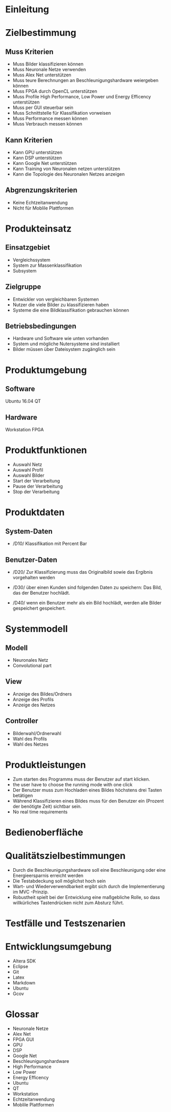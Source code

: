 # Einleitung #

# Zielbestimmung #

## Muss Kriterien ##

* Muss Bilder klassifizieren können
* Muss Neuronale Netze verwenden
* Muss Alex Net unterstützen
* Muss teure Berechnungen an Beschleunigungshardware weiergeben können
* Muss FPGA durch OpenCL unterstützen
* Muss Profile High Performance, Low Power und Energy Efficency unterstützen
* Muss per GUI steuerbar sein
* Muss Schnittstelle für Klassifikation vorweisen
* Muss Performance messen können
* Muss Verbrauch messen können

## Kann Kriterien ##

* Kann GPU unterstützen
* Kann DSP unterstützen
* Kann Google Net unterstützen
* Kann Training von Neuronalen netzen unterstützen
* Kann die Topologie des Neuronalen Netzes anzeigen

## Abgrenzungskriterien ##
* Keine Echtzeitanwendung
* Nicht für Moblile Plattformen

# Produkteinsatz #

## Einsatzgebiet ##
* Vergleichssystem
* System zur Massenklassifikation
* Subsystem

## Zielgruppe ##
* Entwickler von vergleichbaren Systemen
* Nutzer die viele Bilder zu klassifizieren haben
* Systeme die eine Bildklassifikation gebrauchen können

## Betriebsbedingungen ##
* Hardware und Software wie unten vorhanden
* System und mögliche Nutersysteme sind installiert
* Bilder müssen über Dateisystem zugänglich sein

# Produktumgebung #

## Software ##
Ubuntu 16.04
QT

## Hardware ##
Workstation
FPGA

# Produktfunktionen #
* Auswahl Netz
* Auswahl Profil
* Auswahl Bilder
* Start der Verarbeitung
* Pause der Verarbeitung
* Stop der Verarbeitung

# Produktdaten #

## System-Daten ##

* /D10/ Klassifikation mit Percent Bar

## Benutzer-Daten ##

* /D20/ Zur Klassifizierung muss das Originalbild sowie das Ergibnis vorgehalten werden 

* /D30/ über einen Kunden sind folgenden Daten zu speichern: Das Bild, das der Benutzer hochlädt.

* /D40/ wenn ein Benutzer mehr als ein Bild hochlädt, werden alle Bilder gespeichert gespeichert.


# Systemmodell #

## Modell ##
* Neuronales Netz
* Convolutional part

## View ##
* Anzeige des Bildes/Ordners
* Anzeige des Profils
* Anzeige des Netzes

## Controller ##
* Bilderwahl/Ordnerwahl
* Wahl des Profils
* Wahl des Netzes

# Produktleistungen #
* Zum starten des Programms muss der Benutzer auf start klicken.
* the user have to choose the running mode with one click
* Der Benutzer muss zum Hochladen eines Bildes höchstens drei Tasten betätigen
* Während Klassifizieren eines Bildes muss für den Benutzer ein (Prozent der benötigte Zeit) sichtbar sein.
* No real time requirements

# Bedienoberfläche #

# Qualitätszielbestimmungen #

* Durch die Beschleunigungshardware soll eine Beschleunigung oder eine Energieersparnis erreicht werden
* Die Testabdeckung soll möglichst hoch sein
* Wart- und Wiederverwendbarkeit ergibt sich durch die Implementierung im MVC -Prinzip.
* Robustheit spielt bei der Entwicklung eine maßgebliche Rolle, so dass willkürliches Tastendrücken nicht zum Absturz führt.


# Testfälle und Testszenarien #

# Entwicklungsumgebung #
* Altera SDK
* Eclipse
* Git
* Latex
* Markdown
* Ubuntu
* Gcov

# Glossar #

* Neuronale Netze
* Alex Net 
* FPGA GUI
* GPU
* DSP
* Google Net
* Beschleunigungshardware
* High Performance
* Low Power
* Energy Efficency
* Ubuntu
* QT
* Workstation
* Echtzeitanwendung
* Moblile Plattformen


